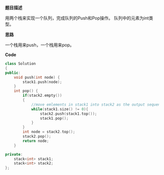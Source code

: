 **题目描述**

用两个栈来实现一个队列，完成队列的Push和Pop操作。 队列中的元素为int类型。

**思路**

一个栈用来push，一个栈用来pop。

**Code**

```c++
class Solution
{
public:
    void push(int node) {
        stack1.push(node);
    }
    int pop() {
        if(stack2.empty())
        {
            //move emlements in stack1 into stack2 as the output sequence
            while(stack1.size() != 0){
                stack2.push(stack1.top());
                stack1.pop();
            }
        }
        int node = stack2.top();
        stack2.pop();
        return node;
    }

private:
    stack<int> stack1;
    stack<int> stack2;
};
```

